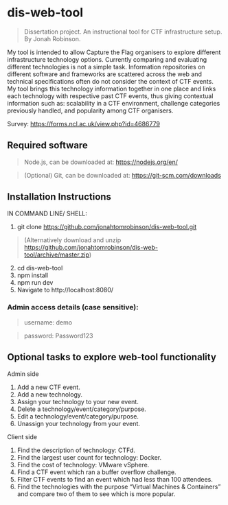 # dis-web-tool

> Dissertation project. An instructional tool for CTF infrastructure setup. By Jonah Robinson.

My tool is intended to allow Capture the Flag organisers to explore different infrastructure technology options. Currently comparing and evaluating different technologies is not a simple task. Information repositories on different software and frameworks are scattered across the web and technical specifications often do not consider the context of CTF events. My tool brings this technology information together in one place and links each technology with respective past CTF events, thus giving contextual information such as: scalability in a CTF environment, challenge categories previously handled, and popularity among CTF organisers.

Survey: https://forms.ncl.ac.uk/view.php?id=4686779

## Required software

>Node.js, can be downloaded at: https://nodejs.org/en/

>(Optional) Git, can be downloaded at: https://git-scm.com/downloads

## Installation Instructions

IN COMMAND LINE/ SHELL:
1. git clone https://github.com/jonahtomrobinson/dis-web-tool.git 
>(Alternatively download and unzip https://github.com/jonahtomrobinson/dis-web-tool/archive/master.zip)
2. cd dis-web-tool
3. npm install
4. npm run dev
5. Navigate to http://localhost:8080/

### Admin access details (case sensitive):

>username: demo

>password: Password123

## Optional tasks to explore web-tool functionality 

Admin side
1)	Add a new CTF event.
2)	Add a new technology.
3)	Assign your technology to your new event.
4)	Delete a technology/event/category/purpose.
5)	Edit a technology/event/category/purpose.
6)	Unassign your technology from your event.

Client side
1)	Find the description of technology: CTFd.
2)	Find the largest user count for technology: Docker.
3)	Find the cost of technology: VMware vSphere.
4)	Find a CTF event which ran a buffer overflow challenge.
5)	Filter CTF events to find an event which had less than 100 attendees.
6)	Find the technologies with the purpose “Virtual Machines & Containers” and compare two of them to see which is more popular.

